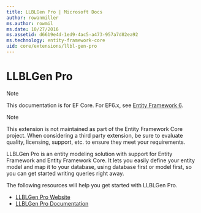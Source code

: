 ```yaml
---
title: LLBLGen Pro | Microsoft Docs
author: rowanmiller
ms.author: rowmil
ms.date: 10/27/2016
ms.assetid: d66b9e4d-1ed9-4ac5-a473-957a7d82ea92
ms.technology: entity-framework-core
uid: core/extensions/llbl-gen-pro
---
```


# LLBLGen Pro

> [!NOTE]
> This documentation is for EF Core. For EF6.x, see [Entity Framework 6](../../ef6/index.md).

> [!NOTE]
> This extension is not maintained as part of the Entity Framework Core project. When considering a third party extension, be sure to evaluate quality, licensing, support, etc. to ensure they meet your requirements.

LLBLGen Pro is an entity modeling solution with support for Entity Framework and Entity Framework Core. It lets you easily define your entity model and map it to your database, using database first or model first, so you can get started writing queries right away.

The following resources will help you get started with LLBLGen Pro.
* [LLBLGen Pro Website](https://www.llblgen.com/)
* [LLBLGen Pro Documentation](http://www.llblgen.com/Pages/documentation.aspx)
